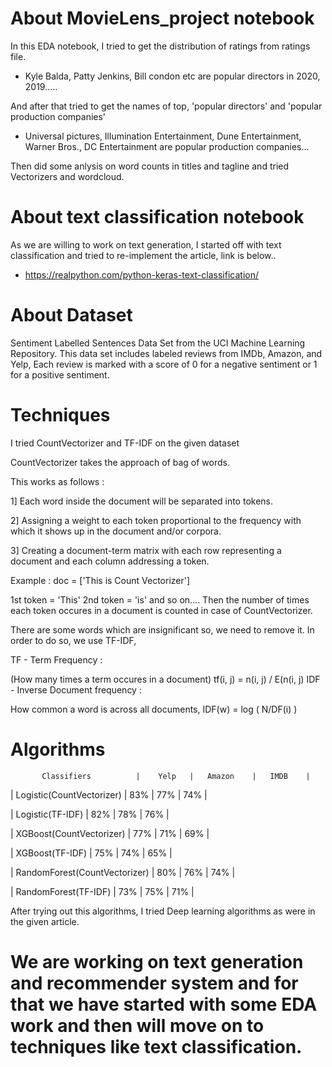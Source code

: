 # About MovieLens_project notebook

In this EDA notebook, I tried to get the distribution of ratings from ratings file.

- Kyle Balda, Patty Jenkins, Bill condon etc are popular directors in 2020, 2019.....

And after that tried to get the names of top, 'popular directors' and 'popular production companies'

- Universal pictures, Illumination Entertainment, Dune Entertainment, Warner Bros., DC Entertainment are popular production companies...

Then did some anlysis on word counts in titles and tagline and tried Vectorizers and wordcloud.

# About text classification notebook

As we are willing to work on text generation, I started off with text classification and tried to re-implement the article, link is below..

- https://realpython.com/python-keras-text-classification/

# About Dataset 
Sentiment Labelled Sentences Data Set from the UCI Machine Learning Repository. This data set includes labeled reviews from IMDb, Amazon, and Yelp, Each review is marked with a score of 0 for a negative sentiment or 1 for a positive sentiment.

# Techniques

I tried CountVectorizer and TF-IDF on the given dataset

CountVectorizer takes the approach of bag of words.

This works as follows :

1] Each word inside the document will be separated into tokens.

2] Assigning a weight to each token proportional to the frequency with which it shows up in the document and/or corpora.

3] Creating a document-term matrix with each row representing a document and each column addressing a token.

Example : doc = ['This is Count Vectorizer']

   1st token = 'This'
   2nd token = 'is' and so on....
Then the number of times each token occures in a document is counted in case of CountVectorizer.

There are some words which are insignificant so, we need to remove it. In order to do so, we use TF-IDF,

TF - Term Frequency :

 (How many times a term occures in a document)
 tf(i, j) = n(i, j) / E(n(i, j)
IDF - Inverse Document frequency :

 How common a word is across all documents,
 IDF(w) = log ( N/DF(i) )
 
 # Algorithms 
 
           Classifiers          |    Yelp   |   Amazon    |   IMDB    |

|   Logistic(CountVectorizer)   |    83%    |     77%     |    74%    |

|        Logistic(TF-IDF)       |    82%    |     78%     |    76%    |

|    XGBoost(CountVectorizer)   |    77%    |     71%     |    69%    |

|        XGBoost(TF-IDF)        |    75%    |     74%     |    65%    |

| RandomForest(CountVectorizer) |    80%    |     76%     |    74%    |

|      RandomForest(TF-IDF)     |    73%    |     75%     |    71%    |

After trying out this algorithms, I tried Deep learning algorithms as were in the given article.


# We are working on text generation and recommender system and for that we have started with some EDA work and then will move on to techniques like text classification.
